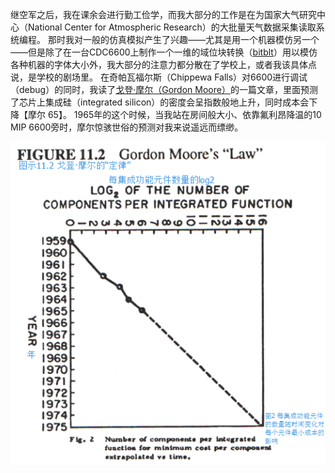 继空军之后，我在课余会进行勤工俭学，而我大部分的工作是在为国家大气研究中心（National Center for Atmospheric Research）的大批量天气数据采集读取系统编程。
那时我对一般的仿真模拟产生了兴趣——尤其是用一个机器模仿另一个——但是除了在一台CDC6600上制作一个一维的域位块转换（[bitblt](http://baike.baidu.com/view/1080366.htm)）用以模仿各种机器的字体大小外，我大部分的注意力都分散在了学校上，或者我该具体点说，是学校的剧场里。
在奇帕瓦福尔斯（Chippewa Falls）对6600进行调试（debug）的同时，我读了[戈登·摩尔（Gordon Moore）](http://baike.baidu.com/view/59874.htm)的一篇文章，里面预测了芯片上集成硅（integrated silicon）的密度会呈指数般地上升，同时成本会下降【摩尔 65】。
1965年的这个时候，当我站在房间般大小、依靠氟利昂降温的10 MIP 6600旁时，摩尔惊骇世俗的预测对我来说遥远而缥缈。

![Moore](Moore.png)
